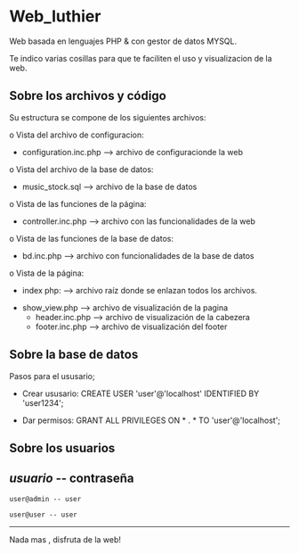 # Web_luthier

Web basada en lenguajes PHP & con gestor de datos MYSQL.


Te indico varias cosillas para que te faciliten
el uso y visualizacion de la web.

## Sobre los archivos y código


Su estructura se compone de los siguientes archivos:

o	Vista del archivo de configuracion:
-	configuration.inc.php --> archivo de configuracionde la web

o	Vista del archivo de la base de datos:
-	music_stock.sql --> archivo de la base de datos 

o	Vista de las funciones de la página:
-	controller.inc.php --> archivo con las funcionalidades de la web

o	Vista de las funciones de la base de datos:
-	bd.inc.php --> archivo con funcionalidades de la base de datos

o	Vista de la página:
-	index php: --> archivo raíz donde se enlazan todos los archivos.

  * show_view.php --> archivo de visualización de la pagina
	* header.inc.php --> archivo de visualización de la cabezera
	* footer.inc.php --> archivo de visualización del footer

## Sobre la base de datos

Pasos para el ususario;
- Crear ususario:
CREATE USER 'user'@'localhost' IDENTIFIED BY 'user1234';

- Dar permisos:
GRANT ALL PRIVILEGES ON * . * TO 'user'@'localhost';

## Sobre los usuarios

   *usuario*  --  contraseña
-------------------------------------
   
    user@admin -- user

    user@user -- user

---------------------------------------------------------------
Nada mas , disfruta de la web!
